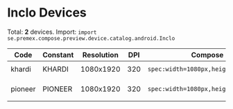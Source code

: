 # Inclo Devices

Total: **2** devices. Import: `import se.premex.compose.preview.device.catalog.android.Inclo`

| Code | Constant | Resolution | DPI | Compose Spec | Preview Usage |
|------|----------|------------|-----|-------------|---------------|
| khardi | KHARDI | 1080x1920 | 320 | `spec:width=1080px,height=1920px,dpi=320` | `@Preview(device = Inclo.KHARDI)` |
| pioneer | PIONEER | 1080x1920 | 320 | `spec:width=1080px,height=1920px,dpi=320` | `@Preview(device = Inclo.PIONEER)` |

<!-- Generated automatically. Do not edit manually. -->
